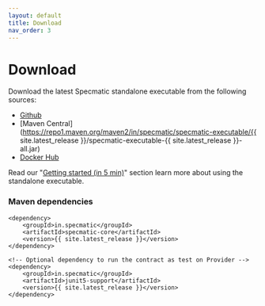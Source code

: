 ```yaml
---
layout: default
title: Download
nav_order: 3
---
```

Download
========

Download the latest Specmatic standalone executable from the following sources:
* [Github](https://github.com/znsio/specmatic/releases)
* [Maven Central](https://repo1.maven.org/maven2/in/specmatic/specmatic-executable/{{ site.latest_release }}/specmatic-executable-{{ site.latest_release }}-all.jar)
* [Docker Hub](https://hub.docker.com/r/znsio/specmatic)

Read our "[Getting started (in 5 min)](/getting_started.html)" section learn more about using the standalone executable.

### Maven dependencies

```
<dependency>
    <groupId>in.specmatic</groupId>
    <artifactId>specmatic-core</artifactId>
    <version>{{ site.latest_release }}</version>
</dependency>

<!-- Optional dependency to run the contract as test on Provider -->
<dependency>
    <groupId>in.specmatic</groupId>
    <artifactId>junit5-support</artifactId>
    <version>{{ site.latest_release }}</version>
</dependency>
```
